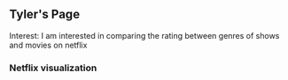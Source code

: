 ## Tyler's Page
Interest: I am interested in comparing the rating between genres of shows and movies on netflix
### Netflix visualization



